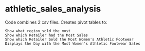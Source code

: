 # athletic_sales_analysis

Code combines 2 csv files.
Creates pivot tables to:
  
    Show what region sold the most
    Show which Retailer had the Most Sales
    Show which Retailer Sold the Most Women's Athletic Footwear
    Displays the Day with the Most Women's Athletic Footwear Sales
